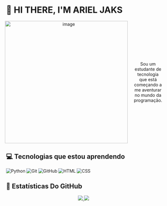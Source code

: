 <h1>👋 HI THERE, I'M ARIEL JAKS </h1> 

<div align="center" style="display: flex; align-items: center; justify-content: center; gap: 20px;">
  <img width="400" height="400" alt="image" src="https://github.com/user-attachments/assets/a1e80a2d-7b74-4734-a7d3-ccb7e8311abd" />
  <p style="margin: 0; padding: 0;">Sou um estudante de tecnologia que está começando a me aventurar no mundo da programação.</p>
</div>

<h2>💻 Tecnologias que estou aprendendo</h2>

<!--![JavaScript](https://img.shields.io/badge/JavaScript-F7DF1E?style=for-the-badge&logo=javascript&logoColor=black)
![TypeScript](https://img.shields.io/badge/TypeScript-007ACC?style=for-the-badge&logo=typescript&logoColor=white)
![React](https://img.shields.io/badge/React-20232A?style=for-the-badge&logo=react&logoColor=61DAFB)
![Node](https://img.shields.io/badge/Node.js-43853D?style=for-the-badge&logo=node.js&logoColor=white)
![Java](https://img.shields.io/badge/Java-ED8B00?style=for-the-badge&logo=openjdk&logoColor=white)
![Docker](https://img.shields.io/badge/Docker-2496ED?style=for-the-badge&logo=docker&logoColor=white)
![AWS](https://img.shields.io/badge/AWS-232F3E?style=for-the-badge&logo=amazon-aws&logoColor=white)
-->
![Python](https://img.shields.io/badge/Python-3776AB?style=for-the-badge&logo=python&logoColor=white)
![Git](https://img.shields.io/badge/Git-F05032?style=for-the-badge&logo=git&logoColor=white)
![GitHub](https://img.shields.io/badge/GitHub-181717?style=for-the-badge&logo=github&logoColor=white)
![HTML](https://img.shields.io/badge/HTML-239120?style=for-the-badge&logo=html5&logoColor=white)
![CSS](https://img.shields.io/badge/CSS3-1572B6?style=for-the-badge&logo=css3&logoColor=white)


<h2>🚀 Estatísticas Do GitHub</h2>

<p align="center">
  <a href="https://github.com/Serif-beef">
    <img src="https://github-readme-stats.vercel.app/api?username=Serif-beef&show_icons=true&theme=transparent&locale=pt-br&custom_title=Estatísticas%20Gerais&card_width=400" />
    <img src="https://github-readme-stats.vercel.app/api/top-langs/?username=Serif-beef&theme=transparent&locale=pt-br&hide_progress=true&card_width=400" />
  </a>
</p>
